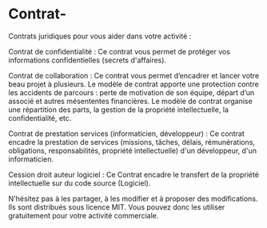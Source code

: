 # Contrat-
Contrats juridiques pour vous aider dans votre activité : 

Contrat de confidentialité : Ce contrat vous permet de protéger vos informations confidentielles (secrets d'affaires).

Contrat de collaboration : Ce contrat vous permet d’encadrer et lancer votre beau projet à plusieurs. Le modèle de contrat apporte une protection contre les accidents de parcours : perte de motivation de son équipe, départ d’un associé et autres mésententes financières. Le modèle de contrat organise une répartition des parts, la gestion de la propriété intellectuelle, la confidentialité, etc.

Contrat de prestation services (informaticien, développeur) : Ce contrat encadre la prestation de services (missions, tâches, délais, rémunérations, obligations, responsabilités, propriété intellectuelle) d'un développeur, d'un informaticien.

Cession droit auteur logiciel : Ce Contrat encadre le transfert de la propriété intellectuelle sur du code source (Logiciel).

N'hésitez pas à les partager, à les modifier et à proposer des modifications. Ils sont distribués sous licence MIT. Vous pouvez donc les utiliser gratuitement pour votre activité commerciale.   
